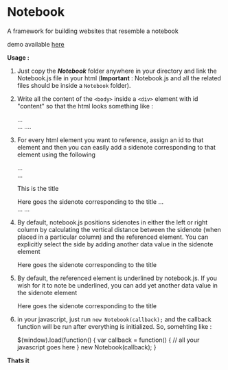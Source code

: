 # Notebook

A framework for building websites that resemble a notebook

demo available [here](https://riyanshkarani011235.github.io/notebook_example.html)

**Usage :**

1) Just copy the ***Notebook*** folder anywhere in your directory and link the Notebook.js file in your html (**Important** : Notebook.js and all the related files should be inside a `Notebook` folder).

2) Write all the content of the `<body>` inside a `<div>` element with id "content" so that the html looks something like : 
    
    <html>
        ...
        <body>
            <div id="content">
                <!-- all your html goes here -->
            </div>
            ...
        </body>
        ....
    </html>
        
3) For every html element you want to reference, assign an id to that element and then you can easily add a sidenote corresponding to that element using the following
    
    <html>
        ...
        <body>
            <div id="content">
                <!-- all your html goes here -->
                ...
                <!-- add an id to the html tag you want to reference in the sidenote -->
                <p id="title">This is the title</p>
                <!-- add a span element with data value as data-sidenote="id_of_referenced_tag" -->
                <span data-sidenote="title">Here goes the sidenote corresponding to the title</span>
                ...
            </div>
            ...
        </body>
        ...
    </html>
        
4) By default, notebook.js positions sidenotes in either the left or right column by calculating the vertical distance between the sidenote (when placed in a particular column) and the referenced element. You can explicitly select the side by adding another data value in the sidenote element 

    <span data-sidenote="title" data-side="right">Here goes the sidenote corresponding to the title</span>
    
5) By default, the referenced element is underlined by notebook.js. If you wish for it to note be underlined, you can add yet another data value in the sidenote element

    <span data-sidenote="title" data-side="right" data-underline="false">Here goes the sidenote corresponding to the title</span>
        
6) in your javascript, just run `new Notebook(callback);` and the callback function will be run after everything is initialized. So, somehting like :

    $(window).load(function() {
        var callback = function() {
            // all your javascript goes here
        }
        new Notebook(callback);
    }

**Thats it**
